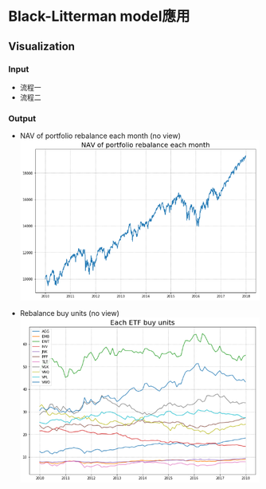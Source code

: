 # Black-Litterman model應用

## Visualization
### Input
* 流程一
* 流程二

### Output
* NAV of portfolio rebalance each month (no view)
![image](https://github.com/kanglee83/Python-Program/blob/master/107-2%20Studies%20of%20Robo%20Advisors/HW2%20Black-Litterman%20model%20應用/NAV.png)

* Rebalance buy units (no view)
![image](https://github.com/kanglee83/Python-Program/blob/master/107-2%20Studies%20of%20Robo%20Advisors/HW2%20Black-Litterman%20model%20應用/buy_units.png)

